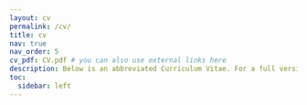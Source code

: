 ```yaml
---
layout: cv
permalink: /cv/
title: cv
nav: true
nav_order: 5
cv_pdf: CV.pdf # you can also use external links here
description: Below is an abbreviated Curriculum Vitae. For a full version, please download the PDF here.
toc:
  sidebar: left
---
```

